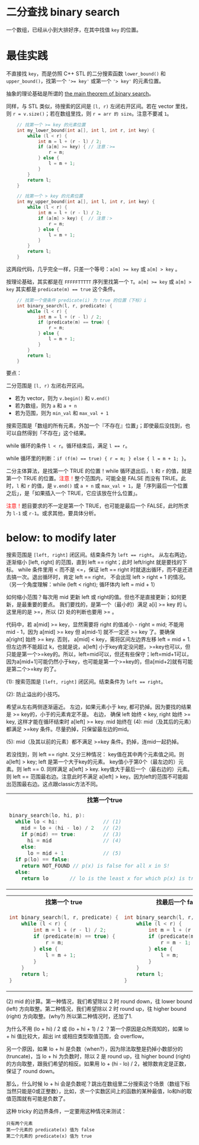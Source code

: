 # 二分查找 binary search

一个数组，已经从小到大排好序，在其中找值 `key` 的位置。

# 最佳实践

不直接找 `key`，而是仿照 C++ STL 的二分搜索函数 `lower_bound()` 和 `upper_bound()`，找第一个 `'>= key'` 或第一个 `'> key'` 的元素位置。

抽象的理论基础是所谓的 [the main theorem of binary search](https://www.topcoder.com/thrive/articles/Binary%20Search)。

同样，与 STL 类似，待搜索的区间是 `[l, r)` 左闭右开区间。若在 vector 里找，则 `r = v.size()`；若在数组里找，则 `r = arr 的 size`。注意不要减 `1`。

```cpp
    // 找第一个 >= key 的元素位置
    int my_lower_bound(int a[], int l, int r, int key) {
        while (l < r) {
            int m = l + (r - l) / 2;
            if (a[m] >= key) { // 注意：>=
                r = m;
            } else {
                l = m + 1;
            }
        }
        return l;
    }

    // 找第一个 > key 的元素位置
    int my_upper_bound(int a[], int l, int r, int key) {
        while (l < r) {
            int m = l + (r - l) / 2;
            if (a[m] > key) {  // 注意：>
                r = m;
            } else {
                l = m + 1;
            }
        }
        return l;
    }
```

这两段代码，几乎完全一样，只差一个等号：`a[m] >= key` 或 `a[m] > key` 。

按理论基础，其实都是在 `FFFFFTTTTT` 序列里找第一个 `T`。`a[m] >= key` 或 `a[m] > key` 其实都是 `predicate(m) == true` 这个条件。

```cpp
    // 找第一个使条件 predicate(i) 为 true 的位置（下标）i
    int binary_search(l, r, predicate) {
        while (l < r) {
            int m = l + (r - l) / 2;
            if (predicate(m) == true) {
                r = m;
            } else {
                l = m + 1;
            }
        }
        return l;
    }
```

要点：

二分范围是 `[l, r)` 左闭右开区间。
- 若为 vector，则为 `v.begin()` 和 `v.end()`
- 若为数组，则为 `a` 和 `a + n`
- 若为范围，则为 `min_val` 和 `max_val + 1`

搜索范围是「数组的所有元素，外加一个『不存在』位置」；即使最后没找到，也可以自然得到「不存在」这个结果。

while 循环的条件 `l < r`。循环结束后，满足 `l == r`。

while 循环里的判断：`if (f(m) == true) { r = m; } else { l = m + 1; }`。

二分主体算法，是找第一个 TRUE 的位置！while 循环退出后，`l` 和 `r` 的值，就是第一个 TRUE 的位置。<font color=red>注意！</font>整个范围内，可能全是 FALSE 而没有 TRUE。此时，`l` 和 `r` 的值，是 `v.end()` 或 `a + n` 或 `max_val + 1`，是「序列最后一个位置之后」，是「如果插入一个 TRUE，它应该放在什么位置」。

<font color=red>注意！</font>题目要求的不一定是第一个 TRUE，也可能是最后一个 FALSE，此时所求为 `l-1` 或 `r-1`。或求其他，要具体分析。

# below: to modify later

搜索范围是 `[left, right]` 闭区间。结束条件为 `left == right`。
从左右两边，逐渐缩小 [left, right] 的范围，直到 left == right；此时 left/right 就是要找的下标。
while 条件里用 < 而不是 <=，保证 left == right 时就退出循环，而不是还进去搞一次。退出循环时，肯定 left == right，
不会出现 left > right + 1 的情况。（另一个角度理解：while (left < right); 循环体内 left = mid + 1）

如何缩小范围？每次用 mid 更新 left 或 right的值。但也不是直接更新；如何更新，是最重要的要点。
我们要找的，是第一个（最小的）满足 a[i] >= key 的 i。这里用的是 >=，所以 (2) 处的判断也要用 >= 。

代码中，若 a[mid] >= key，显然需要将 right 的值减小 - right = mid; 不能用 mid - 1，因为 a[mid] >= key 但 a[mid-1] 就不一定还 >= key 了。要确保 a[right] 始终 >= key.
否则， a[mid] < key，需将区间左边界左移 left = mid + 1. 但左边界不能超过 k，也就是说，a[left] 小于key肯定没问题，>=key也可以，但只能是第一个>=key的。所以，left=mid可以，但还有些保守；left=mid+1可以，因为a[mid+1]可能仍然小于key，也可能是第一个>=key的，但a[mid+2]就有可能是第二个>=key 的了。


(1): 搜索范围是 `[left, right]` 闭区间。结束条件为 `left == right`。


(2): 防止溢出的小技巧。

希望从左右两侧逐渐逼近。
左边，如果元素小于 key, 都可扔掉。因为要找的结果是 >= key的，小于的元素肯定不是。
右边，
确保 left 始终 < key, right 始终 >= key, 这样才能在循环结束时 a[left] >= key.
mid 始终在
(4): mid（及其后的元素）都满足 >=key 条件。尽量扔掉，只保留最左边的mid。

(5): mid（及其以前的元素）都不满足 >=key 条件。扔掉，连mid一起扔掉。




若没找到，则 left == right.
又分三种情况：
key值在其中两个元素值之间。则 a[left] > key; left 是第一个大于key的元素。
key值小于第0个（最左边的）元素。则 left == 0. 同样满足 a[left] > key.
key值大于最后一个（最右边的）元素。则 left == 范围最右边。注意此时不满足 a[left] > key。因为left的范围不可能超出范围最右边。这点跟classic方法不同。


<table>
<tr>
<th>找第一个true</th>
<th>找最后一个false</th>
</tr>
<tr>
<td>

```cpp
binary_search(lo, hi, p):
  while lo < hi:               // (1)
    mid = lo + (hi - lo) / 2   // (2)
    if p(mid) == true:         // (3)
      hi = mid                 // (4)
    else:
      lo = mid + 1             // (5)
  if p(lo) == false:
    return NOT_FOUND // p(x) is false for all x in S!
  else:
    return lo       // lo is the least x for which p(x) is true
```

</td>
<td>

```cpp
binary_search(lo, hi, p):
  while lo < hi:
    mid = lo + (hi - lo + 1) / 2
    if p(mid) == true:
      hi = mid - 1
    else:
      lo = mid
  if p(lo) == true:
    return NOT_FOUND // p(x) is true for all x in S!
  else:
    return lo // lo is the greatest x for which p(x) is false
```

</td>
<td>
</table>

<table>
<tr>
<th>找第一个 true</th>
<th>找最后一个 false</th>
</tr>
<tr>
<td>

```cpp
int binary_search(l, r, predicate) {
    while (l < r) {
        int m = l + (r - l) / 2;
        if (predicate(m) == true) {
            r = m;
        } else {
            l = m + 1;
        }
    }
    return l;
}
```

</td>
<td>

```cpp
int binary_search(l, r, predicate) {
    while (l < r) {
        int m = l + (r - l + 1) / 2;
        if (predicate(m) == true) {
            r = m - 1;
        } else {
            l = m;
        }
    }
    return l;
}
```

</td>
<td>
</table>

(2) mid 的计算。第一种情况，我们希望除以 2 时 round down，往 lower bound (left) 方向取整。第二种情况，我们希望除以 2 时 round up，往 higher bound (right) 方向取整。(why?) 所以第二种情况时，还加了1. 

为什么不用 (lo + hi) / 2 或 (lo + hi + 1) / 2 ？第一个原因是众所周知的，如果 lo + hi 值比较大，超出 int 或相应类型取值范围，会 overflow。

另一个原因，如果 lo + hi 是负数（when?），因为除法取整是扔掉小数部分的 (truncate)，当 lo + hi 为负数时，除以 2 是 round up，往 higher bound (right) 的方向取整，跟我们希望的相反。如果用 lo + (hi - lo) / 2，被除数肯定是正数，保证了 round down。

那么，什么时候 lo + hi 会是负数呢？跳出在数组里二分搜索这个场景（数组下标当然只能是0或正整数），比如，求一个实数区间上的函数的某种最值，lo和hi的取值范围就有可能是负数了。


这种 tricky 的边界条件，一定要用这种情况来测试：
```
只有两个元素
第一个元素的 predicate(x) 值为 false
第二个元素的 predicate(x) 值为 true
```

